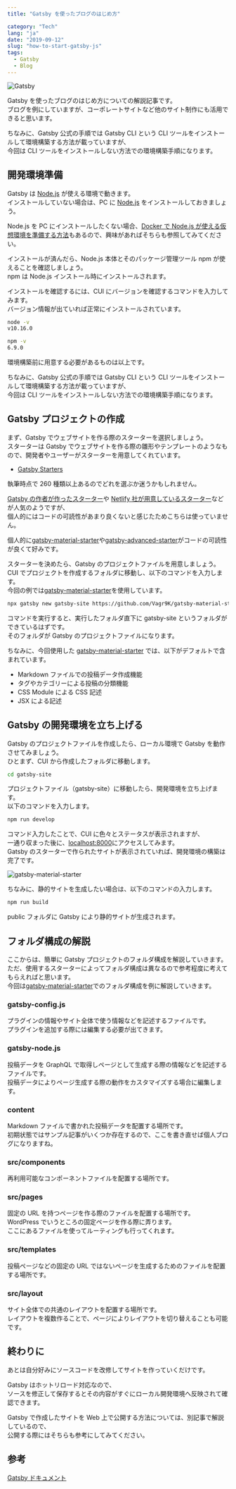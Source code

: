 ```yaml
---
title: "Gatsby を使ったブログのはじめ方"

category: "Tech"
lang: "ja"
date: "2019-09-12"
slug: "how-to-start-gatsby-js"
tags:
  - Gatsby
  - Blog
---
```


![Gatsby](./gatsby.png)

Gatsby を使ったブログのはじめ方についての解説記事です。  
ブログを例にしていますが、コーポレートサイトなど他のサイト制作にも活用できると思います。

ちなみに、Gatsby 公式の手順では Gatsby CLI という CLI ツールをインストールして環境構築する方法が載っていますが、  
今回は CLI ツールをインストールしない方法での環境構築手順になります。

## 開発環境準備

Gatsby は [Node.js](https://nodejs.org/ja/) が使える環境で動きます。  
インストールしていない場合は、PC に [Node.js](https://nodejs.org/ja/) をインストールしておきましょう。

Node.js を PC にインストールしたくない場合、[Docker で Node.js が使える仮想環境を準備する方法](docker-for-gatsby-js)もあるので、興味があればそちらも参照してみてください。

インストールが済んだら、Node.js 本体とそのパッケージ管理ツール npm が使えることを確認しましょう。  
npm は Node.js インストール時にインストールされます。

インストールを確認するには、CUI にバージョンを確認するコマンドを入力してみます。  
バージョン情報が出ていれば正常にインストールされています。

```bash
node -v
v10.16.0

npm -v
6.9.0
```

環境構築前に用意する必要があるものは以上です。

ちなみに、Gatsby 公式の手順では Gatsby CLI という CLI ツールをインストールして環境構築する方法が載っていますが、  
今回は CLI ツールをインストールしない方法での環境構築手順になります。

## Gatsby プロジェクトの作成

まず、Gatsby でウェブサイトを作る際のスターターを選択しましょう。  
スターターは Gatsby でウェブサイトを作る際の雛形やテンプレートのようなもので、開発者やユーザーがスターターを用意してくれています。

- [Gatsby Starters](https://www.gatsbyjs.org/starters/?v=2)

執筆時点で 260 種類以上あるのでどれを選ぶか迷うかもしれません。

[Gatsby の作者が作ったスターター](https://www.gatsbyjs.org/starters/gatsbyjs/gatsby-starter-default/)や [Netlify 社が用意しているスターター](https://www.gatsbyjs.org/starters/netlify-templates/gatsby-starter-netlify-cms/)などが人気のようですが、  
個人的にはコードの可読性があまり良くないと感じたためこちらは使っていません。

個人的に[gatsby-material-starter](https://www.gatsbyjs.org/starters/Vagr9K/gatsby-material-starter/)や[gatsby-advanced-starter](https://www.gatsbyjs.org/starters/Vagr9K/gatsby-advanced-starter/)がコードの可読性が良くて好みです。

スターターを決めたら、Gatsby のプロジェクトファイルを用意しましょう。  
CUI でプロジェクトを作成するフォルダに移動し、以下のコマンドを入力します。  
今回の例では[gatsby-material-starter](https://www.gatsbyjs.org/starters/Vagr9K/gatsby-material-starter/)を使用しています。

```bash
npx gatsby new gatsby-site https://github.com/Vagr9K/gatsby-material-starter
```

コマンドを実行すると、実行したフォルダ直下に gatsby-site というフォルダができているはずです。  
そのフォルダが Gatsby のプロジェクトファイルになります。

ちなみに、今回使用した [gatsby-material-starter](https://www.gatsbyjs.org/starters/Vagr9K/gatsby-material-starter/) では、以下がデフォルトで含まれています。

- Markdown ファイルでの投稿データ作成機能
- タグやカテゴリーによる投稿の分類機能
- CSS Module による CSS 記述
- JSX による記述

## Gatsby の開発環境を立ち上げる

Gatsby のプロジェクトファイルを作成したら、ローカル環境で Gatsby を動作させてみましょう。  
ひとまず、CUI から作成したフォルダに移動します。

```bash
cd gatsby-site
```

プロジェクトファイル（gatsby-site）に移動したら、開発環境を立ち上げます。  
以下のコマンドを入力します。

```bash
npm run develop
```

コマンド入力したことで、CUI に色々とステータスが表示されますが、  
一通り収まった後に、[localhost:8000](http://localhost:8000)にアクセスしてみます。  
Gatsby のスターターで作られたサイトが表示されていれば、開発環境の構築は完了です。

![gatsby-material-starter](./gatsby-material-starter.png)

ちなみに、静的サイトを生成したい場合は、以下のコマンドの入力します。

```bash
npm run build
```

public フォルダに Gatsby により静的サイトが生成されます。

## フォルダ構成の解説

ここからは、簡単に Gatsby プロジェクトのフォルダ構成を解説していきます。  
ただ、使用するスターターによってフォルダ構成は異なるので参考程度に考えてもらえればと思います。  
今回は[gatsby-material-starter](https://www.gatsbyjs.org/starters/Vagr9K/gatsby-material-starter/)でのフォルダ構成を例に解説していきます。

### gatsby-config.js

プラグインの情報やサイト全体で使う情報などを記述するファイルです。  
プラグインを追加する際には編集する必要が出てきます。

### gatsby-node.js

投稿データを GraphQL で取得しページとして生成する際の情報などを記述するファイルです。  
投稿データによりページ生成する際の動作をカスタマイズする場合に編集します。

### content

Markdown ファイルで書かれた投稿データを配置する場所です。  
初期状態ではサンプル記事がいくつか存在するので、ここを書き直せば個人ブログになりますね。

### src/components

再利用可能なコンポーネントファイルを配置する場所です。

### src/pages

固定の URL を持つページを作る際のファイルを配置する場所です。  
WordPress でいうところの固定ページを作る際に弄ります。  
ここにあるファイルを使ってルーティングも行ってくれます。

### src/templates

投稿ページなどの固定の URL ではないページを生成するためのファイルを配置する場所です。

### src/layout

サイト全体での共通のレイアウトを配置する場所です。  
レイアウトを複数作ることで、ページによりレイアウトを切り替えることも可能です。

## 終わりに

あとは自分好みにソースコードを改修してサイトを作っていくだけです。

Gatsby はホットリロード対応なので、  
ソースを修正して保存するとその内容がすぐにローカル開発環境へ反映されて確認できます。

Gatsby で作成したサイトを Web 上で公開する方法については、別記事で解説しているので、  
公開する際にはそちらも参考にしてみてください。

## 参考

[Gatsby ドキュメント](https://www.gatsbyjs.org/docs/)
